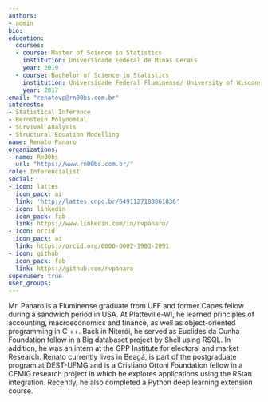 ```yaml
---
authors:
- admin
bio: 
education:
  courses:
  - course: Master of Science in Statistics
    institution: Universidade Federal de Minas Gerais
    year: 2019
  - course: Bachelor of Science in Statistics
    institution: Universidade Federal Fluminense/ University of Wisconsin - Platteville
    year: 2017
email: "renatovp@rn00bs.com.br"
interests:
- Statistical Inference
- Bernstein Polynomial
- Survival Analysis
- Structural Equation Modelling
name: Renato Panaro
organizations:
- name: Rn00bs
  url: "https://www.rn00bs.com.br/"
role: Inferencialist
social:
- icon: lattes
  icon_pack: ai
  link: 'http://lattes.cnpq.br/6491127183861836'
- icon: linkedin
  icon_pack: fab
  link: https://www.linkedin.com/in/rvpanaro/
- icon: orcid
  icon_pack: ai
  link: https://orcid.org/0000-0002-1903-2091
- icon: github
  icon_pack: fab
  link: https://github.com/rvpanaro
superuser: true
user_groups:
---
```


Mr. Panaro is a Fluminense graduate from UFF and former Capes fellow during a sandwich period in USA. At Platteville-WI, he learned principles of accounting, macroeconomics and finance, as well as object-oriented programming in C ++. Back in Niterói, he served as Euclides da Cunha Foundation fellow in a Big databaset project by Shell using RSQL. In addition, he was an intern at the GPP Institute for electoral and market Research. Renato currently lives in Beagá, is part of the postgraduate program at DEST-UFMG and is a Cristiano Ottoni Foundation fellow in a CEMIG research project in which he explores applications using the RStan integration. Recently, he also completed a Python deep learning extension course.